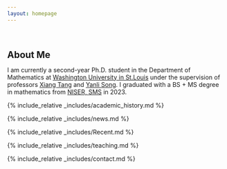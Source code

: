 ```yaml
---
layout: homepage
---
```


<h1 id="about-me"></h1>

<h2 style="margin: 60px 0px 10px;">About Me</h2>

I am currently a second-year Ph.D. student in the Department of Mathematics at <a href ="https://math.wustl.edu"> Washington University in St.Louis</a> under the supervision of professors <a href="https://www.math.wustl.edu/~xtang/">Xiang Tang</a> and <a href="https://www.math.wustl.edu/~ylsong/">Yanli Song</a>. I graduated with a BS + MS degree in mathematics from <a href="https://www.niser.ac.in/sms/">NISER, SMS</a> in 2023.




{% include_relative _includes/academic_history.md %}

{% include_relative _includes/news.md %}

{% include_relative _includes/Recent.md %}

{% include_relative _includes/teaching.md %}

{% include_relative _includes/contact.md %}




